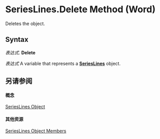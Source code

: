 
# SeriesLines.Delete Method (Word)

Deletes the object.


## Syntax

 _表达式_. **Delete**

 _表达式_ A variable that represents a **[SeriesLines](7521c592-c5aa-8e50-6268-840a41b3a282.md)** object.


## 另请参阅


#### 概念


[SeriesLines Object](7521c592-c5aa-8e50-6268-840a41b3a282.md)
#### 其他资源


[SeriesLines Object Members](http://msdn.microsoft.com/library/66b3edf0-72a6-96f3-df7d-c415d857b307%28Office.15%29.aspx)